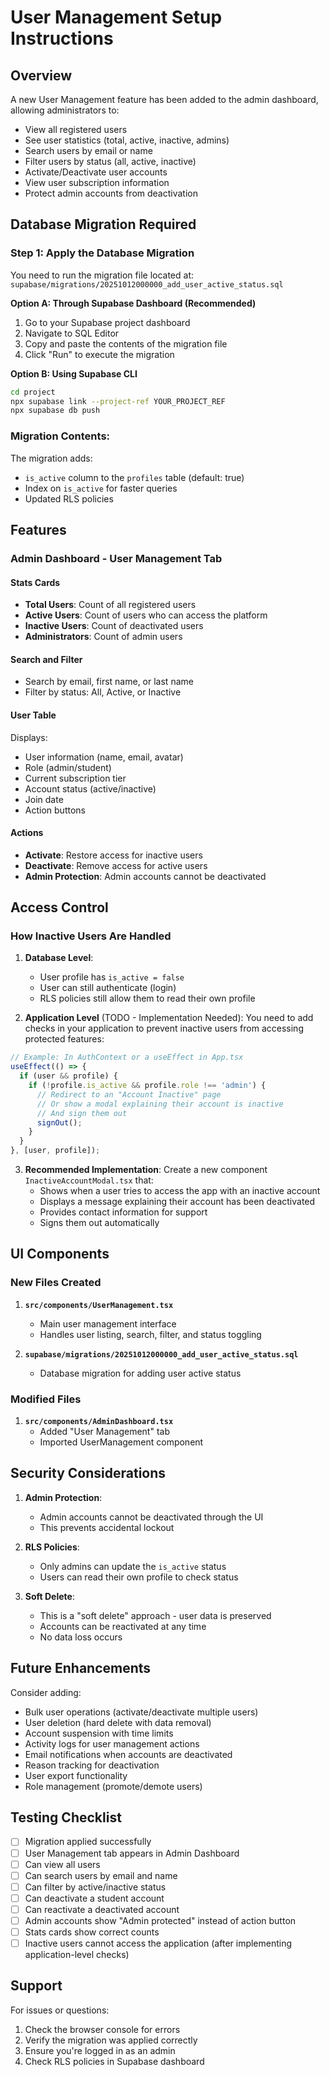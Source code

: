 # User Management Setup Instructions

## Overview
A new User Management feature has been added to the admin dashboard, allowing administrators to:
- View all registered users
- See user statistics (total, active, inactive, admins)
- Search users by email or name
- Filter users by status (all, active, inactive)
- Activate/Deactivate user accounts
- View user subscription information
- Protect admin accounts from deactivation

## Database Migration Required

### Step 1: Apply the Database Migration

You need to run the migration file located at:
`supabase/migrations/20251012000000_add_user_active_status.sql`

**Option A: Through Supabase Dashboard (Recommended)**
1. Go to your Supabase project dashboard
2. Navigate to SQL Editor
3. Copy and paste the contents of the migration file
4. Click "Run" to execute the migration

**Option B: Using Supabase CLI**
```bash
cd project
npx supabase link --project-ref YOUR_PROJECT_REF
npx supabase db push
```

### Migration Contents:
The migration adds:
- `is_active` column to the `profiles` table (default: true)
- Index on `is_active` for faster queries
- Updated RLS policies

## Features

### Admin Dashboard - User Management Tab

#### Stats Cards
- **Total Users**: Count of all registered users
- **Active Users**: Count of users who can access the platform
- **Inactive Users**: Count of deactivated users
- **Administrators**: Count of admin users

#### Search and Filter
- Search by email, first name, or last name
- Filter by status: All, Active, or Inactive

#### User Table
Displays:
- User information (name, email, avatar)
- Role (admin/student)
- Current subscription tier
- Account status (active/inactive)
- Join date
- Action buttons

#### Actions
- **Activate**: Restore access for inactive users
- **Deactivate**: Remove access for active users
- **Admin Protection**: Admin accounts cannot be deactivated

## Access Control

### How Inactive Users Are Handled

1. **Database Level**:
   - User profile has `is_active = false`
   - User can still authenticate (login)
   - RLS policies still allow them to read their own profile

2. **Application Level** (TODO - Implementation Needed):
   You need to add checks in your application to prevent inactive users from accessing protected features:

```typescript
// Example: In AuthContext or a useEffect in App.tsx
useEffect(() => {
  if (user && profile) {
    if (!profile.is_active && profile.role !== 'admin') {
      // Redirect to an "Account Inactive" page
      // Or show a modal explaining their account is inactive
      // And sign them out
      signOut();
    }
  }
}, [user, profile]);
```

3. **Recommended Implementation**:
   Create a new component `InactiveAccountModal.tsx` that:
   - Shows when a user tries to access the app with an inactive account
   - Displays a message explaining their account has been deactivated
   - Provides contact information for support
   - Signs them out automatically

## UI Components

### New Files Created
1. **`src/components/UserManagement.tsx`**
   - Main user management interface
   - Handles user listing, search, filter, and status toggling

2. **`supabase/migrations/20251012000000_add_user_active_status.sql`**
   - Database migration for adding user active status

### Modified Files
1. **`src/components/AdminDashboard.tsx`**
   - Added "User Management" tab
   - Imported UserManagement component

## Security Considerations

1. **Admin Protection**:
   - Admin accounts cannot be deactivated through the UI
   - This prevents accidental lockout

2. **RLS Policies**:
   - Only admins can update the `is_active` status
   - Users can read their own profile to check status

3. **Soft Delete**:
   - This is a "soft delete" approach - user data is preserved
   - Accounts can be reactivated at any time
   - No data loss occurs

## Future Enhancements

Consider adding:
- Bulk user operations (activate/deactivate multiple users)
- User deletion (hard delete with data removal)
- Account suspension with time limits
- Activity logs for user management actions
- Email notifications when accounts are deactivated
- Reason tracking for deactivation
- User export functionality
- Role management (promote/demote users)

## Testing Checklist

- [ ] Migration applied successfully
- [ ] User Management tab appears in Admin Dashboard
- [ ] Can view all users
- [ ] Can search users by email and name
- [ ] Can filter by active/inactive status
- [ ] Can deactivate a student account
- [ ] Can reactivate a deactivated account
- [ ] Admin accounts show "Admin protected" instead of action button
- [ ] Stats cards show correct counts
- [ ] Inactive users cannot access the application (after implementing application-level checks)

## Support

For issues or questions:
1. Check the browser console for errors
2. Verify the migration was applied correctly
3. Ensure you're logged in as an admin
4. Check RLS policies in Supabase dashboard
